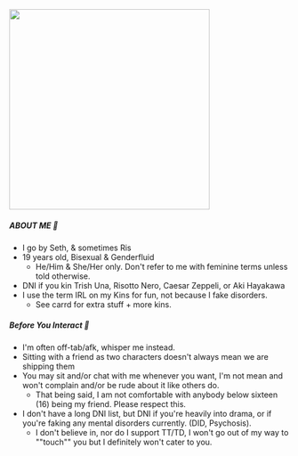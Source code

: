 
<img src="https://i.pinimg.com/originals/3a/d9/94/3ad99465e6e8bc4bfe63b7787a9c7509.gif" width="360">


##### ABOUT ME 🎀
  * I go by Seth, & sometimes Ris
* 19 years old, Bisexual & Genderfluid
  * He/Him & She/Her only. Don't refer to me with feminine terms unless told otherwise.
* DNI if you kin Trish Una, Risotto Nero, Caesar Zeppeli, or Aki Hayakawa 
* I use the term IRL on my Kins for fun, not because I fake disorders.
   * See carrd for extra stuff + more kins.

##### Before You Interact 🍭 
  * I'm often off-tab/afk, whisper me instead.
* Sitting with a friend as two characters doesn't always mean we are shipping them
* You may sit and/or chat with me whenever you want, I'm not mean and won't complain and/or be rude about it like others do.
  * That being said, I am not comfortable with anybody below sixteen (16) being my friend. Please respect this.
* I don't have a long DNI list, but DNI if you're heavily into drama, or if you're faking any mental disorders currently. (DID, Psychosis).
    * I don't believe in, nor do I support TT/TD, I won't go out of my way to ""touch"" you but I definitely won't cater to you. 
    
